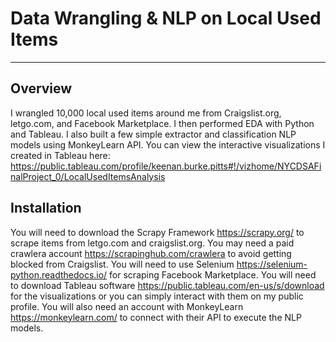 # Data Wrangling & NLP on Local Used Items
---
## Overview
I wrangled 10,000 local used items around me from Craigslist.org, letgo.com, and Facebook Marketplace.  I then performed EDA with Python and Tableau. I also built a few simple extractor and classification NLP models using MonkeyLearn API. You can view the interactive visualizations I created in Tableau here: https://public.tableau.com/profile/keenan.burke.pitts#!/vizhome/NYCDSAFinalProject_0/LocalUsedItemsAnalysis
## Installation
You will need to download the Scrapy Framework https://scrapy.org/ to scrape items from letgo.com and craigslist.org.  You may need a paid crawlera account https://scrapinghub.com/crawlera to avoid getting blocked from Craigslist. You will need to use Selenium https://selenium-python.readthedocs.io/ for scraping Facebook Marketplace. You will need to download Tableau software https://public.tableau.com/en-us/s/download for the visualizations or you can simply interact with them on my public profile.  You will also need an account with MonkeyLearn https://monkeylearn.com/ to connect with their API to execute the NLP models.